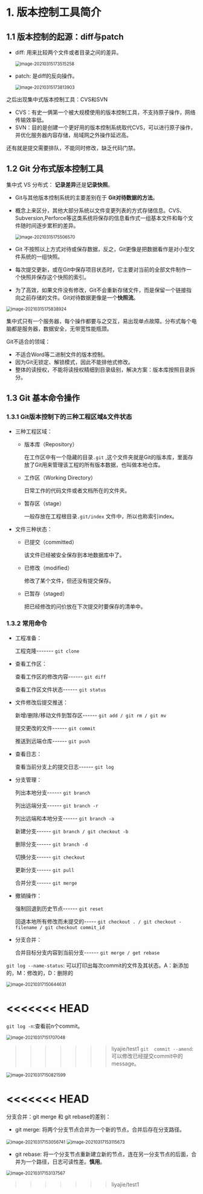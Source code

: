 # 1. 版本控制工具简介

## 1.1 版本控制的起源：diff与patch

* diff: 用来比较两个文件或者目录之间的差异。

  <img src="imgs/image-20210315173515258.png" alt="image-20210315173515258" style="zoom:80%;" />

* patch: 是diff的反向操作。

  <img src="imgs/image-20210315173813903.png" alt="image-20210315173813903" style="zoom:80%;" />

之后出现集中式版本控制工具：CVS和SVN

* CVS：有史一俩第一个被大规模使用的版本控制工具，不支持原子操作，网络传输效率低。
* SVN：目的是创建一个更好用的版本控制系统取代CVS，可以进行原子操作，并优化服务器内容存储，局域网之外操作延迟高。

还有就是提交需要排队，不能同时修改，缺乏代码门禁。

## 1.2 Git 分布式版本控制工具

集中式 VS 分布式： **记录差异**还是**记录快照**。

* Git与其他版本控制系统的主要差别在于 **Git对待数据的方法**。

* 概念上来区分，其他大部分系统以文件变更列表的方式存储信息。CVS、Subversion,Perforce等这类系统将保存的信息看作式一组基本文件和每个文件随时间逐步累积的差异。

  <img src="imgs/image-20210315175506570.png" alt="image-20210315175506570" style="zoom:80%;" />

* Git 不按照以上方式对待或保存数据，反之，Git更像是把数据看作是对小型文件系统的一组快照。
* 每次提交更新，或在Git中保存项目状态时，它主要对当前的全部文件制作一个快照并保存这个快照的索引。
* 为了高效，如果文件没有修改，Git不会重新存储文件，而是保留一个链接指向之前存储的文件。Git对待数据更像是一个**快照流**。

<img src="imgs/image-20210315175838924.png" alt="image-20210315175838924" style="zoom:80%;" />

集中式只有一个服务器，每个操作都要与之交互，易出现单点故障。分布式每个电脑都是服务器，数据安全，无带宽性能瓶颈。

Git不适合的领域：

* 不适合Word等二进制文件的版本控制。
* 因为Git无锁定、解锁模式，因此不能排他式修改。
* 整体的读授权，不能将读授权精细到目录级别，解决方案：版本库按照目录拆分。

## 1.3 Git 基本命令操作

### 1.3.1 Git版本控制下的三种工程区域&文件状态

* 三种工程区域：

  * 版本库（Repository）

    在工作区中有一个隐藏的目录`.git` ,这个文件夹就是Git的版本库，里面存放了Git用来管理该工程的所有版本数据，也叫做本地仓库。

  * 工作区（Working Directory）

    日常工作的代码文件或者文档所在的文件夹。

  * 暂存区（stage）

    一般存放在工程根目录`.git/index` 文件中，所以也称索引index。

* 文件三种状态：

  * 已提交（committed）

    该文件已经被安全保存到本地数据库中了。

  * 已修改（modified）

    修改了某个文件，但还没有提交保存。

  * 已暂存（staged）

    把已经修改的问价放在下次提交时要保存的清单中。

### 1.3.2 常用命令

* 工程准备：

  工程克隆------- `git clone`

* 查看工作区：

  查看工作区的修改内容------ `git diff`

  查看工作区文件状态------ `git status`

* 文件修改后提交推送：

  新增/删除/移动文件到暂存区------ `git add / git rm / git mv`

  提交更改的文件------ `git commit`

  推送到远端仓库------ `git push`

* 查看日志：

  查看当前分支上的提交日志------ `git log`

* 分支管理：

  列出本地分支------ `git branch`

  列出远端分支------ `git branch -r`

  列出远端和本地分支------ `git branch -a`

  新建分支------ `git branch / git checkout -b`

  删除分支------ `git branch -d`

  切换分支------ `git checkout`

  更新分支------ `git pull`

  合并分支------ `git merge`

* 撤销操作：

  强制回退到历史节点------ `git reset`

  回退本地所有修改而未提交的----- `git checkout . / git checkout -filename / git checkout commit_id`  

* 分支合并：

  合并目标分支内容到当前分支------ `git merge / get rebase`



`git log --name-status`: 可以打印出每次commit的文件及其状态。A：新添加的，M：修改的，D：删除的

<img src="imgs/image-20210317150644631.png" alt="image-20210317150644631" style="zoom:80%;" />

<<<<<<< HEAD
=======
`git log -n`:查看前n个commit。

<img src="imgs/image-20210317151707048.png" alt="image-20210317151707048" style="zoom:80%;" />

>>>>>>> liyajie/test1
`git  commit --amend`: 可以修改已经提交commit中的message。

<img src="imgs/image-20210317150821599.png" alt="image-20210317150821599" style="zoom:80%;" />

<<<<<<< HEAD
=======
分支合并：git merge 和 git rebase的差别：

* git merge: 将两个分支节点合并为一个新的节点，合并后存在分支路径。

<img src="imgs/image-20210317153056741.png" alt="image-20210317153056741" style="zoom:80%;" /> <img src="imgs/image-20210317153115673.png" alt="image-20210317153115673" style="zoom:80%;" />

* git rebase: 将一个分支节点重新建立新的节点，连在另一分支节点的后面，合并为一个路径，日志可读性差。**慎用**。

<img src="imgs/image-20210317153137567.png" alt="image-20210317153137567" style="zoom:80%;" />

>>>>>>> liyajie/test1
